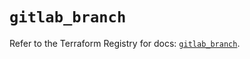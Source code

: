 # `gitlab_branch`

Refer to the Terraform Registry for docs: [`gitlab_branch`](https://registry.terraform.io/providers/gitlabhq/gitlab/16.10.0/docs/resources/branch).
